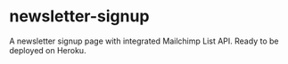 # newsletter-signup
A newsletter signup page with integrated Mailchimp List API. Ready to be deployed on Heroku.

